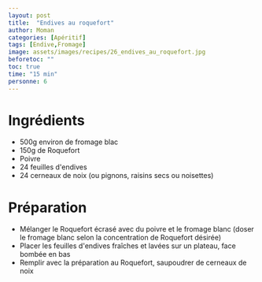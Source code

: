 ```yaml
---
layout: post
title:  "Endives au roquefort"
author: Moman
categories: [Apéritif]
tags: [Endive,Fromage]
image: assets/images/recipes/26_endives_au_roquefort.jpg
beforetoc: ""
toc: true
time: "15 min"
personne: 6
---
```


# Ingrédients 
* 500g environ de fromage blac
* 150g de Roquefort
* Poivre
* 24 feuilles d'endives
* 24 cerneaux de noix (ou pignons, raisins secs ou noisettes)

# Préparation
* Mélanger le Roquefort écrasé avec du poivre et le fromage blanc (doser le fromage blanc selon la concentration de Roquefort désirée)
* Placer les feuilles d'endives fraîches et lavées sur un plateau, face bombée en bas
* Remplir avec la préparation au Roquefort, saupoudrer de cerneaux de noix
